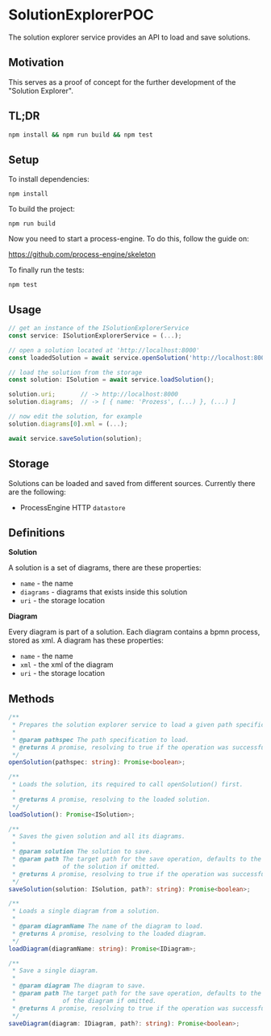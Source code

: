 # SolutionExplorerPOC

The solution explorer service provides an API to load and save solutions.

## Motivation

This serves as a proof of concept for the further development of the "Solution
Explorer".

## TL;DR

```bash
npm install && npm run build && npm test
```

## Setup

To install dependencies:

`npm install`

To build the project:

`npm run build`

Now you need to start a process-engine. To do this, follow the guide on:

https://github.com/process-engine/skeleton

To finally run the tests:

`npm test`

## Usage

```typescript
// get an instance of the ISolutionExplorerService
const service: ISolutionExplorerService = (...);

// open a solution located at 'http://localhost:8000'
const loadedSolution = await service.openSolution('http://localhost:8000');

// load the solution from the storage
const solution: ISolution = await service.loadSolution();

solution.uri;       // -> http://localhost:8000
solution.diagrams;  // -> [ { name: 'Prozess', (...) }, (...) ]

// now edit the solution, for example
solution.diagrams[0].xml = (...);

await service.saveSolution(solution);
```

## Storage

Solutions can be loaded and saved from different sources. Currently there are
the following:

- ProcessEngine HTTP `datastore`

## Definitions

**Solution**

A solution is a set of diagrams, there are these properties:

- `name` - the name
- `diagrams` - diagrams that exists inside this solution
- `uri` - the storage location

**Diagram**

Every diagram is part of a solution. Each diagram contains a bpmn process,
stored as xml. A diagram has these properties:

- `name` - the name
- `xml` - the xml of the diagram
- `uri` - the storage location

## Methods

```typescript
/**
 * Prepares the solution explorer service to load a given path specification.
 *
 * @param pathspec The path specification to load.
 * @returns A promise, resolving to true if the operation was successfull.
 */
openSolution(pathspec: string): Promise<boolean>;

/**
 * Loads the solution, its required to call openSolution() first.
 *
 * @returns A promise, resolving to the loaded solution.
 */
loadSolution(): Promise<ISolution>;

/**
 * Saves the given solution and all its diagrams.
 *
 * @param solution The solution to save.
 * @param path The target path for the save operation, defaults to the source
 *             of the solution if omitted.
 * @returns A promise, resolving to true if the operation was successfull.
 */
saveSolution(solution: ISolution, path?: string): Promise<boolean>;

/**
 * Loads a single diagram from a solution.
 *
 * @param diagramName The name of the diagram to load.
 * @returns A promise, resolving to the loaded diagram.
 */
loadDiagram(diagramName: string): Promise<IDiagram>;

/**
 * Save a single diagram.
 *
 * @param diagram The diagram to save.
 * @param path The target path for the save operation, defaults to the source
 *             of the diagram if omitted.
 * @returns A promise, resolving to true if the operation was successfull.
 */
saveDiagram(diagram: IDiagram, path?: string): Promise<boolean>;
```
